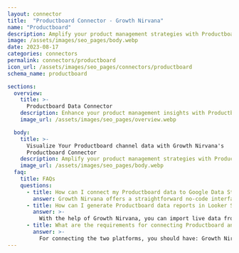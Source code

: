 ```yaml
---
layout: connector
title:  "Productboard Connector - Growth Nirvana"
name: "Productboard"
description: Amplify your product management strategies with Productboard insights integrated into Looker Studio.
image: /assets/images/seo_pages/body.webp
date: 2023-08-17
categories: connectors
permalink: connectors/productboard
icon_url: /assets/images/seo_pages/connectors/productboard
schema_name: productboard

sections:
  overview:
    title: >-
      Productboard Data Connector
    description: Enhance your product management insights with Productboard integration. Seamlessly merge product data from Productboard with Looker Studio's analytical capabilities, unlocking insights that shape product strategies, feature adoption, and operational excellence.
    image_url: /assets/images/seo_pages/overview.webp

  body:
    title: >-
      Visualize Your Productboard channel data with Growth Nirvana's
      Productboard Connector
    description: Amplify your product management strategies with Productboard insights integrated into Looker Studio.
    image_url: /assets/images/seo_pages/body.webp
  faq:
    title: FAQs
    questions:
      - title: How can I connect my Productboard data to Google Data Studio/Looker Studio?
        answer: Growth Nirvana offers a straightforward no-code interface to connect to Productboard data sources.
      - title: How can I generate Productboard data reports in Looker Studio?
        answer: >-
          With the help of Growth Nirvana, you can import live data from Productboard into Looker Studio. These data can be viewed in charts, tables, and dashboards to generate branded reports that can be shared instantly.
      - title: What are the requirements for connecting Productboard and Looker Studio?
        answer: >-
          For connecting the two platforms, you should have: Growth Nirvana Account and Productboard Ads Account
---
```

